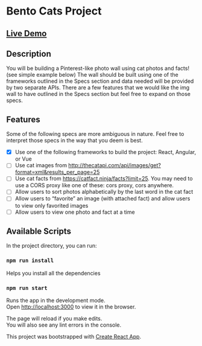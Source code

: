 # Bento Cats Project

## [Live Demo](bento-cats-project.vercel.app)

## Description

You will be building a Pinterest-like photo wall using cat photos and facts! (see simple example below) The wall should be built using one of the frameworks outlined in the Specs section and data needed will be provided by two separate APIs. There are a few features that we would like the img wall to have outlined in the Specs section but feel free to expand on those specs.

## Features

Some of the following specs are more ambiguous in nature. Feel free to interpret those specs in the way that you deem is best.

-   [x] Use one of the following frameworks to build the project: React, Angular, or Vue
-   [ ] Use cat images from http://thecatapi.com/api/images/get?format=xml&results_per_page=25
-   [ ] Use cat facts from https://catfact.ninja/facts?limit=25. You may need to use a CORS proxy like one of these: cors proxy, cors anywhere.
-   [ ] Allow users to sort photos alphabetically by the last word in the cat fact
-   [ ] Allow users to “favorite” an image (with attached fact) and allow users to view only favorited images
-   [ ] Allow users to view one photo and fact at a time

## Available Scripts

In the project directory, you can run:

### `npm run install`

Helps you install all the dependencies

### `npm run start`

Runs the app in the development mode.<br />
Open [http://localhost:3000](http://localhost:3000) to view it in the browser.

The page will reload if you make edits.<br />
You will also see any lint errors in the console.

This project was bootstrapped with [Create React App](https://github.com/facebook/create-react-app).
